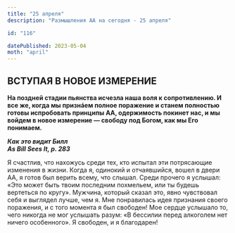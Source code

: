 ```yaml
---
title: "25 апреля"
description: "Размышления АА на сегодня - 25 апреля"

id: "116"

datePublished: 2023-05-04
moth: "april"
---
```


## ВСТУПАЯ В НОВОЕ ИЗМЕРЕНИЕ

**На поздней стадии пьянства исчезла наша воля к сопротивлению. И все же,
когда мы признáем полное поражение и станем полностью готовы испробовать
принципы АА, одержимость покинет нас, и мы войдем в новое измерение — свободу
под Богом, как мы Его понимаем.**

**_Как это видит Билл  
As Bill Sees It, p. 283_**

Я счастлив, что нахожусь среди тех, кто испытал эти потрясающие изменения в
жизни. Когда я, одинокий и отчаявшийся, вошел в двери АА, я готов был верить
всему, что слышал. Среди прочего я услышал: «Это может быть твоим последним
похмельем, или ты будешь вертеться по кругу». Мужчина, который сказал это,
явно чувствовал себя и выглядел лучше, чем я. Мне понравилась идея признания
своего поражения, и с того момента я был свободен! Мое сердце услышало то,
чего никогда не мог услышать разум: «В бессилии перед алкоголем нет ничего
особенного». Я свободен, и я благодарен!
